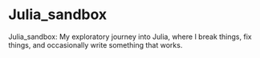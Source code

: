 # Julia_sandbox
Julia_sandbox: My exploratory journey into Julia, where I break things, fix things, and occasionally write something that works.
